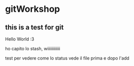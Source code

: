 # gitWorkshop

## this is a test for git

Hello World :3

ho capito lo stash, wiiiiiiiiiiii

test per vedere come lo status vede il file prima e dopo l'add
